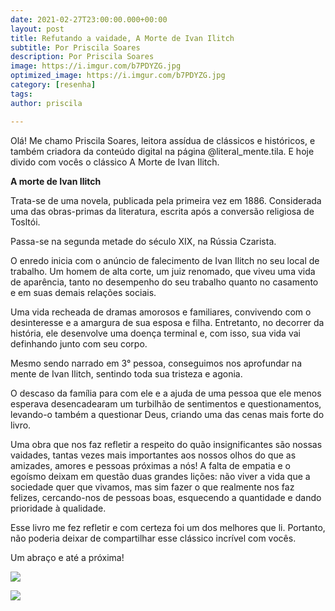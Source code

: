 ```yaml
---
date: 2021-02-27T23:00:00.000+00:00
layout: post
title: Refutando a vaidade, A Morte de Ivan Ilitch
subtitle: Por Priscila Soares
description: Por Priscila Soares
image: https://i.imgur.com/b7PDYZG.jpg
optimized_image: https://i.imgur.com/b7PDYZG.jpg
category: [resenha]
tags: 
author: priscila

---
```

Olá! Me chamo Priscila Soares, leitora assídua de clássicos e históricos, e também criadora da conteúdo digital na página @literal_mente.tila. E hoje divido com vocês o clássico A Morte de Ivan Ilitch.  
   
 **A morte de Ivan Ilitch**

Trata-se de uma novela, publicada pela primeira vez em 1886. Considerada uma das obras-primas da literatura, escrita após a conversão religiosa de Tosltói.

Passa-se na segunda metade do século XIX, na Rússia Czarista.

O enredo inicia com o anúncio de falecimento de Ivan Ilitch no seu local de trabalho. Um homem de alta corte, um juiz renomado, que viveu uma vida de aparência, tanto no desempenho do seu trabalho quanto no casamento e em suas demais relações sociais.

Uma vida recheada de dramas amorosos e familiares, convivendo com o desinteresse e a amargura de sua esposa e filha. Entretanto, no decorrer da história, ele desenvolve uma doença terminal e, com isso, sua vida vai definhando junto com seu corpo.

Mesmo sendo narrado em 3° pessoa, conseguimos nos aprofundar na mente de Ivan Ilitch, sentindo toda sua tristeza e agonia.

O descaso da família para com ele e a ajuda de uma pessoa que ele menos esperava desencadearam um turbilhão de sentimentos e questionamentos, levando-o também a questionar Deus, criando uma das cenas mais forte do livro.

Uma obra que nos faz refletir a respeito do quão insignificantes são nossas vaidades, tantas vezes mais importantes aos nossos olhos do que as amizades, amores e pessoas próximas a nós! A falta de empatia e o egoísmo deixam em questão duas grandes lições: não viver a vida que a sociedade quer que vivamos, mas sim fazer o que realmente nos faz felizes, cercando-nos de pessoas boas, esquecendo a quantidade e dando prioridade à qualidade.

Esse livro me fez refletir e com certeza foi um dos melhores que li. Portanto, não poderia deixar de compartilhar esse clássico incrível com vocês.

Um abraço e até a próxima!

![](https://i.imgur.com/Ry2UlsQ.jpg)

![](https://i.imgur.com/aW4f6VO.jpg)
